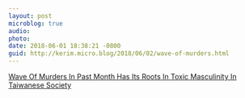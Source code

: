 ```yaml
---
layout: post
microblog: true
audio: 
photo: 
date: 2018-06-01 18:38:21 -0800
guid: http://kerim.micro.blog/2018/06/02/wave-of-murders.html
---
```

[Wave Of Murders In Past Month Has Its Roots In Toxic Masculinity In Taiwanese Society](https://newbloommag.net/2018/06/01/murder-toxic-masculinity/)
